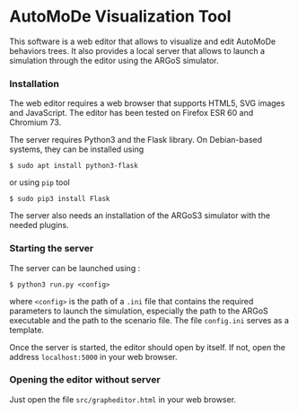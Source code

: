# AutoMoDe Visualization Tool

This software is a web editor that allows to visualize and edit 
AutoMoDe behaviors trees. It also provides a local server that
allows to launch a simulation through the editor using the ARGoS 
simulator.

### Installation

The web editor requires a web browser that supports HTML5, SVG images 
and JavaScript. The editor has been tested on Firefox ESR 60 and 
Chromium 73.

The server requires Python3 and the Flask library. On Debian-based 
systems, they can be installed using
```
$ sudo apt install python3-flask
```
or using `pip` tool
```
$ sudo pip3 install Flask
```
The server also needs an installation of the ARGoS3 simulator with
the needed plugins.

### Starting the server

The server can be launched using :
```
$ python3 run.py <config>
```
where `<config>` is the path of a `.ini` file that contains the
required parameters to launch the simulation, especially the path to 
the ARGoS executable and the path to the scenario file. 
The file `config.ini` serves as a template.

Once the server is started, the editor should open by itself. If not,
open the address `localhost:5000` in your web browser.

### Opening the editor without server

Just open the file `src/grapheditor.html` in your web browser.

